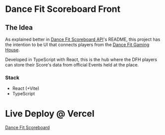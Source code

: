 # Dance Fit Scoreboard Front

## The Idea

As explained better in [Dance Fit Scoreboard API](https://github.com/eparraga95/dance_fit_scoreboard_api)'s README, this project has the intention to be UI that connects players from the [Dance Fit Gaming House](https://www.instagram.com/dancefitgaming.house/).

Developed in TypeScript with React, this is the hub where the DFH players can store their Score's data from official Events held at the place.

### Stack

- React (+Vite)
- TypeScript

# Live Deploy @ Vercel

[Dance Fit Scoreboard](https://dancefitscoreboard.vercel.app/)